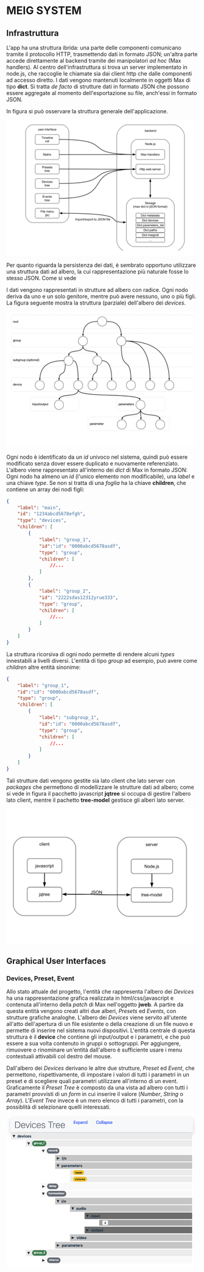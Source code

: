 # MEIG SYSTEM

## Infrastruttura

L'app ha una struttura ibrida: una parte delle componenti comunicano tramite il protocollo HTTP, trasmettendo dati in formato JSON; un'altra parte accede direttamente al backend tramite dei manipolatori _ad hoc_ (Max handlers). Al centro dell'infrastruttura si trova un server implementato in node.js, che raccoglie le chiamate sia dai client http che dalle componenti ad accesso diretto. I dati vengono mantenuti localmente in oggetti Max di tipo **dict**. Si tratta _de facto_ di strutture dati in formato JSON che possono essere aggregate al momento dell'esportazione su file, anch'essi in formato JSON.

In figura si può osservare la struttura generale dell'applicazione.

![](schema01.png)

Per quanto riguarda la persistenza dei dati, è sembrato opportuno utilizzare una struttura dati ad albero, la cui rappresentazione più naturale fosse lo stesso JSON. Come si vede

I dati vengono rappresentati in strutture ad albero con radice. Ogni nodo deriva da uno e un solo genitore, mentre può avere nessuno, uno o più figli. La figura seguente mostra la struttura (parziale) dell'albero dei _devices_.

![](scheda_devices.png)

Ogni nodo è identificato da un _id_ univoco nel sistema, quindi può essere modificato senza dover essere duplicato e nuovamente referenziato. L'albero viene rappresentato all'interno dei _dict_ di Max in formato JSON: Ogni nodo ha almeno un _id_ (l'unico elemento non modificabile), una _label_ e una chiave _type_. Se non si tratta di una _foglia_ ha la chiave **children**, che contiene un array dei nodi figli:

```json
{
    "label": "main",
    "id": "1234abcd5678efgh",
    "type": "devices",
    "children": [
        {
            "label": "group_1",
            "id":"id": "0000abcd5678asdf",
            "type": "group",
            "children": [
                //...
            ]
        },
        {
            "label": "group_2",
            "id": "2222sdas12312yrue333",
            "type": "group",
            "children": [
                //...
            ]
        }
    ]
}
```

La struttura ricorsiva di ogni nodo permette di rendere alcuni _types_ innestabili a livelli diversi. L'entità di tipo _group_ ad esempio, può avere come _children_ altre entità sinonime:

```json
{
    "label": "group_1",
    "id":"id": "0000abcd5678asdf",
    "type": "group",
    "children": [
        {
            "label": "subgroup_1",
            "id":"id": "0000abcd5678asdf",
            "type": "group",
            "children": [
                //...
            ]
        }
    ]
}
```

Tali strutture dati vengono gestite sia lato client che lato server con _packages_ che permettono di modellizzare le strutture dati ad albero; come si vede in figura il pacchetto javascript **jqtree** si occupa di gestire l'albero lato client, mentre il pachetto **tree-model** gestisce gli alberi lato server.

![](gestione_albero.png)

## Graphical User Interfaces

### Devices, Preset, Event

Allo stato attuale del progetto, l'entità che rappresenta l'albero dei _Devices_ ha una rappresentazione grafica realizzata in html/css/javascript e contenuta all'interno della _patch_ di Max nell'oggetto **jweb**. A partire da questa entità vengono creati altri due alberi, _Presets_ ed _Events_, con strutture grafiche analoghe. L'albero dei _Devices_ viene servito all'utente all'atto dell'apertura di un file esistente o della creazione di un file nuovo e permette di inserire nel sistema nuovi dispositivi. L'entità centrale di questa struttura è il **device** che contiene gli input/output e i parametri, e che può essere a sua volta contenuto in gruppi o sottogruppi. Per aggiungere, rimuovere o rinominare un'entità dall'albero è sufficiente usare i menu contestuali attivabili col destro del mouse.

Dall'albero dei _Devices_ derivano le altre due strutture, _Preset_ ed _Event_, che permettono, rispettivamente, di impostare i valori di tutti i parametri in un preset e di scegliere quali parametri utilizzare all'interno di un event. Graficamente il _Preset Tree_ è composto da una vista ad albero con tutti i parametri provvisti di un _form_ in cui inserire il valore (_Number_, _String_ o _Array_). L'_Event Tree_ invece è un mero elenco di tutti i parametri, con la possiblità di selezionare quelli interessati.

![](devicesTree.png)
